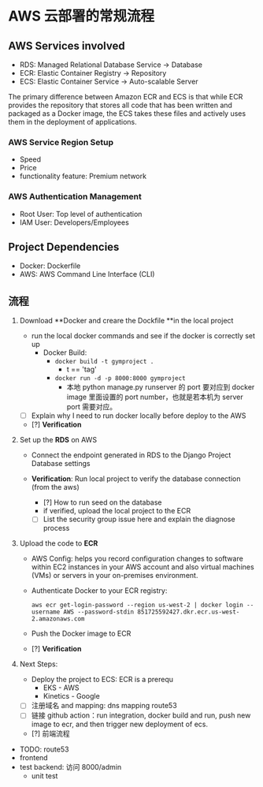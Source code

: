 # AWS 云部署的常规流程

## AWS Services involved

- RDS: Managed Relational Database Service -> Database
- ECR: Elastic Container Registry -> Repository
- ECS: Elastic Container Service -> Auto-scalable Server

The primary difference between Amazon ECR and ECS is that while ECR provides the repository that stores all code that has been written and packaged as a Docker image, the ECS takes these files and actively uses them in the deployment of applications.

### AWS Service Region Setup

- Speed
- Price
- functionality feature: Premium network

### AWS Authentication Management

- Root User: Top level of authentication
- IAM User: Developers/Employees

## Project Dependencies

- Docker: Dockerfile
- AWS: AWS Command Line Interface (CLI)

## 流程

1. Download **Docker and creare the Dockfile **in the local project

   - run the local docker commands and see if the docker is correctly set up
     - Docker Build:
       - `docker build -t gymproject .`
         - t == 'tag'
       - `docker run -d -p 8000:8000 gymproject`
         - 本地 python manage.py runserver 的 port 要对应到 docker image 里面设置的 port number，也就是若本机为 server port 需要对应。
   - [ ] Explain why I need to run docker locally before deploy to the AWS
   - [?] **Verification**

2. Set up the **RDS** on AWS

   - Connect the endpoint generated in RDS to the Django Project Database settings
   - **Verification**: Run local project to verify the database connection (from the aws)

     - [?] How to run seed on the database
     - if verified, upload the local project to the ECR
     - [ ] List the security group issue here and explain the diagnose process

3. Upload the code to **ECR**

   - AWS Config: helps you record configuration changes to software within EC2 instances in your AWS account and also virtual machines (VMs) or servers in your on-premises environment.

   - Authenticate Docker to your ECR registry:

     `aws ecr get-login-password --region us-west-2 | docker login --username AWS --password-stdin 851725592427.dkr.ecr.us-west-2.amazonaws.com`

   - Push the Docker image to ECR
   - [?] **Verification**

4. Next Steps:
   - Deploy the project to ECS: ECR is a prerequ
     - EKS - AWS
     - Kinetics - Google
   - [ ] 注册域名 and mapping: dns mapping route53
   - [ ] 链接 github action：run integration, docker build and run, push new image to ecr, and then trigger new deployment of ecs.
   - [?] 前端流程

- TODO: route53
- frontend
- test backend: 访问 8000/admin
  - unit test
